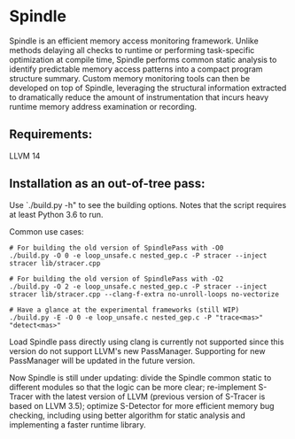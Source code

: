 # Spindle

Spindle is an efficient memory access monitoring framework. Unlike methods delaying all checks to runtime or performing task-specific optimization at compile time, Spindle performs common static analysis to identify predictable memory access patterns into a compact program structure summary. Custom memory monitoring tools can then be developed on top of Spindle, leveraging the structural information extracted to dramatically reduce the amount of instrumentation that incurs heavy runtime memory address examination or recording.

## Requirements:
LLVM 14

## Installation as an out-of-tree pass:

Use `./build.py -h" to see the building options. Notes that the script requires at least Python 3.6 to run.

Common use cases:

```shell
# For building the old version of SpindlePass with -O0
./build.py -O 0 -e loop_unsafe.c nested_gep.c -P stracer --inject stracer lib/stracer.cpp

# For building the old version of SpindlePass with -O2
./build.py -O 2 -e loop_unsafe.c nested_gep.c -P stracer --inject stracer lib/stracer.cpp --clang-f-extra no-unroll-loops no-vectorize

# Have a glance at the experimental frameworks (still WIP)
./build.py -E -O 0 -e loop_unsafe.c nested_gep.c -P "trace<mas>" "detect<mas>"
```

Load Spindle pass directly using clang is currently not supported since this version do not support LLVM's new PassManager.
Supporting for new PassManager will be updated in the future version.

Now Spindle is still under updating: divide the Spindle common static to different modules so that the logic can be more clear; re-implement S-Tracer with the latest version of LLVM (previous version of S-Tracer is based on LLVM 3.5); optimize S-Detector for more efficient memory bug checking, including using better algorithm for static analysis and implementing a faster runtime library.
